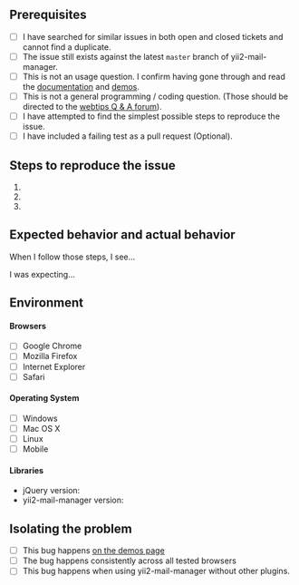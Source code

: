 ## Prerequisites

- [ ] I have searched for similar issues in both open and closed tickets and cannot find a duplicate.
- [ ] The issue still exists against the latest `master` branch of yii2-mail-manager.
- [ ] This is not an usage question. I confirm having gone through and read the [documentation](http://demos.krajee.com/mail-manager) and [demos](http://demos.krajee.com/mail-manager-demo).
- [ ] This is not a general programming / coding question. (Those should be directed to the [webtips Q & A forum](http://webtips.krajee.com/questions)).
- [ ] I have attempted to find the simplest possible steps to reproduce the issue.
- [ ] I have included a failing test as a pull request (Optional).

## Steps to reproduce the issue

1.
2.
3.

## Expected behavior and actual behavior

When I follow those steps, I see...

I was expecting...

## Environment

#### Browsers

- [ ] Google Chrome
- [ ] Mozilla Firefox
- [ ] Internet Explorer
- [ ] Safari

#### Operating System

- [ ] Windows
- [ ] Mac OS X
- [ ] Linux
- [ ] Mobile

#### Libraries

- jQuery version:
- yii2-mail-manager version:

## Isolating the problem

- [ ] This bug happens [on the demos page](https://demos.krajee.com/mail-manager-demo)
- [ ] The bug happens consistently across all tested browsers
- [ ] This bug happens when using yii2-mail-manager without other plugins.